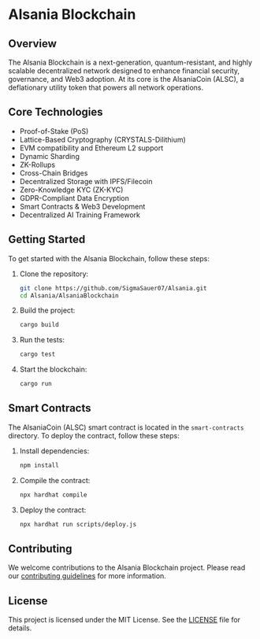 # Alsania Blockchain

## Overview
The Alsania Blockchain is a next-generation, quantum-resistant, and highly scalable decentralized network designed to enhance financial security, governance, and Web3 adoption. At its core is the AlsaniaCoin (ALSC), a deflationary utility token that powers all network operations.

## Core Technologies
- Proof-of-Stake (PoS)
- Lattice-Based Cryptography (CRYSTALS-Dilithium)
- EVM compatibility and Ethereum L2 support
- Dynamic Sharding
- ZK-Rollups
- Cross-Chain Bridges
- Decentralized Storage with IPFS/Filecoin
- Zero-Knowledge KYC (ZK-KYC)
- GDPR-Compliant Data Encryption
- Smart Contracts & Web3 Development
- Decentralized AI Training Framework

## Getting Started
To get started with the Alsania Blockchain, follow these steps:

1. Clone the repository:
    ```sh
    git clone https://github.com/SigmaSauer07/Alsania.git
    cd Alsania/AlsaniaBlockchain
    ```

2. Build the project:
    ```sh
    cargo build
    ```

3. Run the tests:
    ```sh
    cargo test
    ```

4. Start the blockchain:
    ```sh
    cargo run
    ```

## Smart Contracts
The AlsaniaCoin (ALSC) smart contract is located in the `smart-contracts` directory. To deploy the contract, follow these steps:

1. Install dependencies:
    ```sh
    npm install
    ```

2. Compile the contract:
    ```sh
    npx hardhat compile
    ```

3. Deploy the contract:
    ```sh
    npx hardhat run scripts/deploy.js
    ```

## Contributing
We welcome contributions to the Alsania Blockchain project. Please read our [contributing guidelines](CONTRIBUTING.md) for more information.

## License
This project is licensed under the MIT License. See the [LICENSE](LICENSE) file for details.
